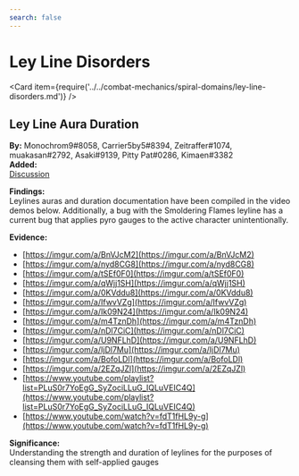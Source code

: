 ```yaml
---
search: false
---
```


# Ley Line Disorders

<Card item={require('../../combat-mechanics/spiral-domains/ley-line-disorders.md')} />

## Ley Line Aura Duration

**By:** Monochrom9\#8058, Carrier5by5\#8394, Zeitraffer\#1074, muakasan\#2792, Asaki\#9139, Pitty Pat\#0286, Kimaen\#3382  
**Added:** <Version date="2021-06-03" />  
[Discussion](https://tickets.deeznuts.moe/ticket-archive/attachments_804180847497314334_850175158378561556_transcript-leyline-auraduration.html)

**Findings:**  
Leylines auras and duration documentation have been compiled in the video demos below. Additionally, a bug with the Smoldering Flames leyline has a current bug that applies pyro gauges to the active character unintentionally.

**Evidence:**

* [https://imgur.com/a/BnVJcM2](https://imgur.com/a/BnVJcM2)
* [https://imgur.com/a/nyd8CG8](https://imgur.com/a/nyd8CG8)
* [https://imgur.com/a/tSEf0F0](https://imgur.com/a/tSEf0F0)
* [https://imgur.com/a/qWjj1SH](https://imgur.com/a/qWjj1SH)
* [https://imgur.com/a/0KVddu8](https://imgur.com/a/0KVddu8)
* [https://imgur.com/a/IfwvVZg](https://imgur.com/a/IfwvVZg)
* [https://imgur.com/a/Ik09N24](https://imgur.com/a/Ik09N24)
* [https://imgur.com/a/m4TznDh](https://imgur.com/a/m4TznDh)
* [https://imgur.com/a/nDl7CiC](https://imgur.com/a/nDl7CiC)
* [https://imgur.com/a/U9NFLhD](https://imgur.com/a/U9NFLhD)
* [https://imgur.com/a/IjDl7Mu](https://imgur.com/a/IjDl7Mu)
* [https://imgur.com/a/BofoLDl](https://imgur.com/a/BofoLDl)
* [https://imgur.com/a/2EZqJZl](https://imgur.com/a/2EZqJZl)
* [https://www.youtube.com/playlist?list=PLuS0r7YoEgG_SyZociLLuG_IQLuVEIC4Q](https://www.youtube.com/playlist?list=PLuS0r7YoEgG_SyZociLLuG_IQLuVEIC4Q)
* [https://www.youtube.com/watch?v=fdT1fHL9y-g](https://www.youtube.com/watch?v=fdT1fHL9y-g)

**Significance:**  
Understanding the strength and duration of leylines for the purposes of cleansing them with self-applied gauges
